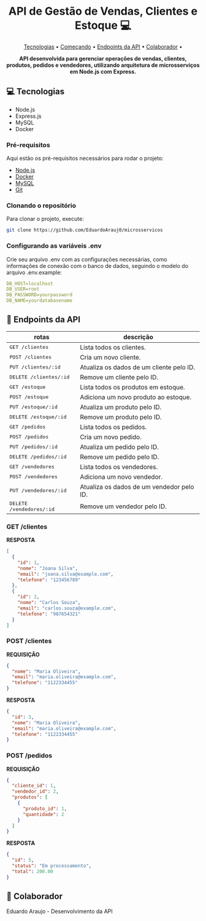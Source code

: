 <h1 align="center" style="font-weight: bold;">API de Gestão de Vendas, Clientes e Estoque 💻</h1>

<p align="center">
 <a href="#technologies">Tecnologias</a> • 
 <a href="#started">Começando</a> • 
  <a href="#routes">Endpoints da API</a> •
 <a href="#colab">Colaborador</a> •
</p>

<p align="center">
    <b>API desenvolvida para gerenciar operações de vendas, clientes, produtos, pedidos e vendedores, utilizando arquitetura de microsserviços em Node.js com Express.</b>
</p>

<h2 id="technologies">💻 Tecnologias</h2>

- Node.js
- Express.js
- MySQL
- Docker

<!--
<h2 id="started">🚀 Começando</h2>

Aqui você pode descrever como rodar seu projeto localmente.
-->

<h3>Pré-requisitos</h3>

Aqui estão os pré-requisitos necessários para rodar o projeto:

- [Node.js](https://nodejs.org/en/)
- [Docker](https://www.docker.com/)
- [MySQL](https://www.mysql.com/)
- [Git](https://git-scm.com/)

<h3>Clonando o repositório</h3>

Para clonar o projeto, execute:

```bash
git clone https://github.com/EduardoArauj0/microsservicos
```

<h3>Configurando as variáveis .env</h3>

Crie seu arquivo .env com as configurações necessárias, como informações de conexão com o banco de dados, seguindo o modelo do arquivo .env.example:

```yaml
DB_HOST=localhost
DB_USER=root
DB_PASSWORD=yourpassword
DB_NAME=yourdatabasename
```
<!--
<h3>Iniciando o projeto</h3>
Para rodar o projeto, siga as instruções:

```bash
cd microsservicos
npm install
npm start
```
-->

<h2 id="routes">📍 Endpoints da API</h2>

| rotas               | descrição                                          
|----------------------|-----------------------------------------------------
| <kbd>GET /clientes</kbd> |	Lista todos os clientes.
| <kbd>POST /clientes</kbd>	| Cria um novo cliente.
| <kbd>PUT /clientes/:id</kbd> | 	Atualiza os dados de um cliente pelo ID.
| <kbd>DELETE /clientes/:id</kbd> |	Remove um cliente pelo ID.
| <kbd>GET /estoque</kbd>	| Lista todos os produtos em estoque.
| <kbd>POST /estoque</kbd>	| Adiciona um novo produto ao estoque.
| <kbd>PUT /estoque/:id</kbd>	| Atualiza um produto pelo ID.
| <kbd>DELETE /estoque/:id</kbd>	| Remove um produto pelo ID.
| <kbd>GET /pedidos</kbd>	| Lista todos os pedidos.
| <kbd>POST /pedidos</kbd>	| Cria um novo pedido.
| <kbd>PUT /pedidos/:id</kbd>	| Atualiza um pedido pelo ID.
| <kbd>DELETE /pedidos/:id</kbd>	| Remove um pedido pelo ID.
| <kbd>GET /vendedores</kbd>	| Lista todos os vendedores.
| <kbd>POST /vendedores</kbd>	| Adiciona um novo vendedor.
| <kbd>PUT /vendedores/:id</kbd>	| Atualiza os dados de um vendedor pelo ID.
| <kbd>DELETE /vendedores/:id</kbd>	| Remove um vendedor pelo ID.
<h3 id="get-client-detail">GET /clientes</h3>

**RESPOSTA**
```json
[
  {
    "id": 1,
    "nome": "Joana Silva",
    "email": "joana.silva@example.com",
    "telefone": "123456789"
  },
  {
    "id": 2,
    "nome": "Carlos Souza",
    "email": "carlos.souza@example.com",
    "telefone": "987654321"
  }
]
```
<h3 id="post-client-detail">POST /clientes</h3>

**REQUISIÇÃO**
```json
{
  "nome": "Maria Oliveira",
  "email": "maria.oliveira@example.com",
  "telefone": "1122334455"
}
```
**RESPOSTA**
```json
{
  "id": 3,
  "nome": "Maria Oliveira",
  "email": "maria.oliveira@example.com",
  "telefone": "1122334455"
}
```
<h3 id="post-order-detail">POST /pedidos</h3>

**REQUISIÇÃO**
```json
{
  "cliente_id": 1,
  "vendedor_id": 2,
  "produtos": [
    {
      "produto_id": 1,
      "quantidade": 2
    }
  ]
}
```
**RESPOSTA**
```json
{
  "id": 5,
  "status": "Em processamento",
  "total": 200.00
}
```
<h2 id="colab">👥 Colaborador</h2>
Eduardo Araujo - Desenvolvimento da API
